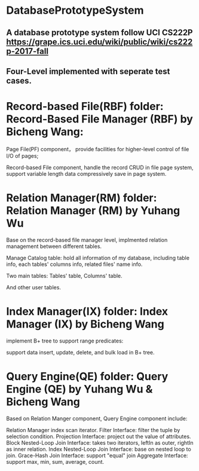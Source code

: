 # DatabasePrototypeSystem

## A database prototype system follow UCI CS222P https://grape.ics.uci.edu/wiki/public/wiki/cs222p-2017-fall

## Four-Level implemented with seperate test cases.

# Record-based File(RBF) folder: Record-Based File Manager (RBF) by Bicheng Wang:

  Page File(PF) component， provide facilities for higher-level control of file I/O of pages;
    
  Record-based File component, handle the record CRUD in file page system, support variable length data compressively save in page system.

# Relation Manager(RM) folder: Relation Manager (RM) by Yuhang Wu

Base on the record-based file manager level, implmented relation management between different tables.
  
Manage Catalog table: hold all information of my database, including table info, each tables' columns info, related files' name info.
  
Two main tables: Tables' table, Columns' table.

And other user tables.

# Index Manager(IX) folder: Index Manager (IX) by Bicheng Wang

implement B+ tree to support range predicates:
  
support data insert, update, delete, and bulk load in B+ tree.


# Query Engine(QE) folder: Query Engine (QE) by Yuhang Wu & Bicheng Wang

Based on Relation Manger component, Query Engine component include:
  
 Relation Manager index scan iterator.
 Filter Interface: filter the tuple by selection condition. 
 Projection Interface: project out the value of attributes.
 Block Nested-Loop Join Interface: takes two iterators, leftIn as outer, rightIn as inner relation.
 Index Nested-Loop Join Interface: base on nested loop to join.
 Grace-Hash Join Interface: support "equal" join
 Aggregate Interface: support max, min, sum, average, count.
